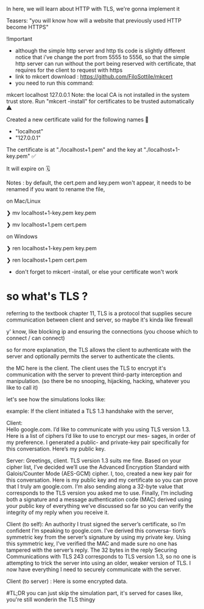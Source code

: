 In here, we will learn about HTTP with TLS, we're gonna implement it

Teasers:
"you will know how will a website that previously used HTTP become HTTPS"

!Important
- although the simple http server and http tls code is slightly different
notice that i've change the port from 5555 to 5556, so that the simple http server can run without the port being reserved with certificate, that requires for the client to request with https
- link to mkcert download : https://github.com/FiloSottile/mkcert
- you need to run this command:

mkcert localhost 127.0.0.1
Note: the local CA is not installed in the system trust store.
Run "mkcert -install" for certificates to be trusted automatically ⚠️

Created a new certificate valid for the following names 📜
 - "localhost"
 - "127.0.0.1"

The certificate is at "./localhost+1.pem" and the key at "./localhost+1-key.pem" ✅

It will expire on <Day> <Month> <Year> 🗓


Notes : by default, the cert.pem and key.pem won't appear, it needs to be renamed if you want to rename the file,


on Mac/Linux 
 
❯ mv localhost+1-key.pem key.pem                             

❯ mv localhost+1.pem cert.pem                            

on Windows 

❯ ren localhost+1-key.pem key.pem                             

❯ ren localhost+1.pem cert.pem   

- don't forget to mkcert -install, or else your certificate won't work

# so what's TLS ?
referring to the textbook chapter 11, TLS is a protocol that supplies
secure communication between client and server, so maybe it's kinda like firewall

y' know, like blocking ip and ensuring the connections (you choose which to connect / can connect)

so for more explanation, the TLS allows the client to authenticate with the server and optionally permits the server to authenticate the clients.


the MC here is the client. The client uses the TLS to encrypt it's communication with the server
to prevent third-party interception and manipulation. (so there be no snooping, hijacking, hacking, whatever you like to call it)


let's see how the simulations looks like:

example:
If the client initiated a TLS 1.3 handshake with the server,

Client:  
Hello google.com. I’d like to communicate with you using TLS
version 1.3. Here is a list of ciphers I’d like to use to encrypt our mes-
sages, in order of my preference. I generated a public- and private-key
pair specifically for this conversation. Here’s my public key.


Server: 
Greetings, client. TLS version 1.3 suits me fine. Based on your
cipher list, I’ve decided we’ll use the Advanced Encryption Standard
with Galois/Counter Mode (AES-GCM) cipher. I, too, created a new
key pair for this conversation. Here is my public key and my certificate
so you can prove that I truly am google.com. I’m also sending along a
32-byte value that corresponds to the TLS version you asked me to use.
Finally, I’m including both a signature and a message authentication code
(MAC) derived using your public key of everything we’ve discussed so
far so you can verify the integrity of my reply when you receive it.


Client (to self): 
An authority I trust signed the server’s certificate, so
I’m confident I’m speaking to google.com. I’ve derived this conversa-
tion’s symmetric key from the server’s signature by using my private
key. Using this symmetric key, I’ve verified the MAC and made sure
no one has tampered with the server’s reply. The 32 bytes in the reply
Securing Communications with TLS 243
corresponds to TLS version 1.3, so no one is attempting to trick the
server into using an older, weaker version of TLS. I now have everything
I need to securely communicate with the server.


Client (to server) : Here is some encrypted data.


#TL;DR
you can just skip the simulation part, it's served for cases like, 
you're still wonderin the TLS thingy
